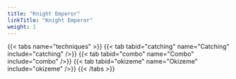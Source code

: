 ```yaml
---
title: "Knight Emperor"
linkTitle: "Knight Emperor"
weight: 1
---
```

{{< tabs name="techniques" >}}
  {{< tab tabid="catching" name="Catching" include="catching" />}}
  {{< tab tabid="combo" name="Combo" include="combo" />}}
  {{< tab tabid="okizeme" name="Okizeme" include="okizeme" />}}
{{< /tabs >}}